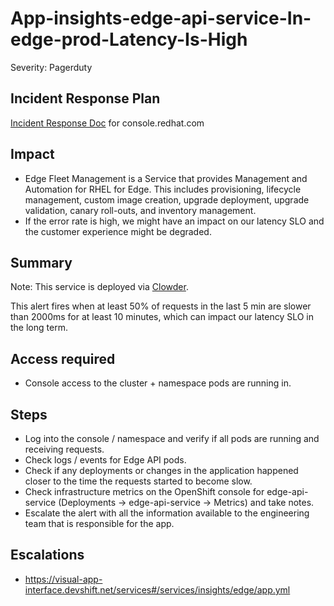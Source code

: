 # App-insights-edge-api-service-In-edge-prod-Latency-Is-High

Severity: Pagerduty

## Incident Response Plan

[Incident Response Doc](https://docs.google.com/document/d/1AyEQnL4B11w7zXwum8Boty2IipMIxoFw1ri1UZB6xJE) for console.redhat.com

## Impact

- Edge Fleet Management is a Service that provides Management and Automation for RHEL for Edge. This includes provisioning, lifecycle management, custom image creation, upgrade deployment, upgrade validation, canary roll-outs, and inventory management.
- If the error rate is high, we might have an impact on our latency SLO and the customer experience might be degraded.

## Summary

Note:  This service is deployed via [Clowder](https://gitlab.cee.redhat.com/service/app-interface/-/blob/master/docs/console.redhat.com/app-sops/clowder/clowder.rst).

This alert fires when at least 50% of requests in the last 5 min are slower than 2000ms for at least 10 minutes, which can impact our latency SLO in the long term.

## Access required

- Console access to the cluster + namespace pods are running in.

## Steps

- Log into the console / namespace and verify if all pods are running and receiving requests.
- Check logs / events for Edge API pods.
- Check if any deployments or changes in the application happened closer to the time the requests started to become slow.
- Check infrastructure metrics on the OpenShift console for edge-api-service (Deployments -> edge-api-service -> Metrics) and take notes.
- Escalate the alert with all the information available to the engineering team that is responsible for the app.

## Escalations

- <https://visual-app-interface.devshift.net/services#/services/insights/edge/app.yml>
